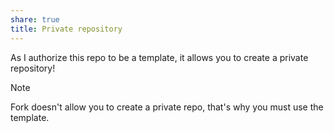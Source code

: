 ```yaml
---
share: true
title: Private repository
---
```


As I authorize this repo to be a template, it allows you to create a private repository!

> [!Note]
> Fork doesn't allow you to create a private repo, that's why you must use the template.

